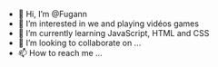 - 👋 Hi, I’m @Fugann
- 👀 I’m interested in we and playing vidéos games
- 🌱 I’m currently learning JavaScript, HTML and CSS
- 💞️ I’m looking to collaborate on ...
- 📫 How to reach me ...

<!---
Fugann/Fugann is a ✨ special ✨ repository because its `README.md` (this file) appears on your GitHub profile.
You can click the Preview link to take a look at your changes.
--->
